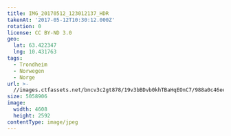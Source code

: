 ```yaml
---
title: IMG_20170512_123012137_HDR
takenAt: '2017-05-12T10:30:12.000Z'
rotation: 0
license: CC BY-ND 3.0
geo:
  lat: 63.422347
  lng: 10.431763
tags:
  - Trondheim
  - Norwegen
  - Norge
url: >-
  //images.ctfassets.net/bncv3c2gt878/19v3bBDvb0khTBaHqEOnC7/988a0c46ee867e60746015354710d551/img_20170512_123012137_hdr_34650653755_o
size: 5058906
image:
  width: 4608
  height: 2592
contentType: image/jpeg
---
```


